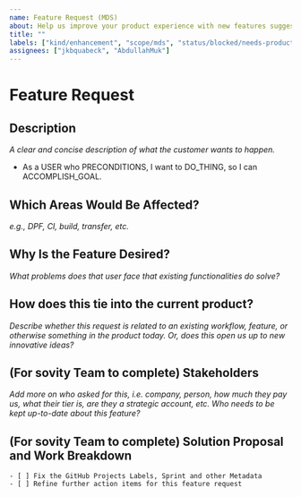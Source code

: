 ```yaml
---
name: Feature Request (MDS)
about: Help us improve your product experience with new features suggestions
title: ""
labels: ["kind/enhancement", "scope/mds", "status/blocked/needs-product"]
assignees: ["jkbquabeck", "AbdullahMuk"]
---
```


# Feature Request

## Description

_A clear and concise description of what the customer wants to happen._

-   As a USER who PRECONDITIONS, I want to DO_THING, so I can ACCOMPLISH_GOAL.

## Which Areas Would Be Affected?

_e.g., DPF, CI, build, transfer, etc._

## Why Is the Feature Desired?

_What problems does that user face that existing functionalities do solve?_

## How does this tie into the current product?

_Describe whether this request is related to an existing workflow, feature, or otherwise something in the product today. Or, does this open us up to new innovative ideas?_

## (For sovity Team to complete) Stakeholders

_Add more on who asked for this, i.e. company, person, how much they pay us, what their tier is, are they a strategic account, etc. Who needs to be kept up-to-date about this feature?_

## (For sovity Team to complete) Solution Proposal and Work Breakdown

```[tasklist]
- [ ] Fix the GitHub Projects Labels, Sprint and other Metadata
- [ ] Refine further action items for this feature request
```

